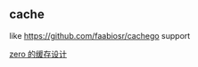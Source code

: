 ## cache

like https://github.com/faabiosr/cachego support

[zero 的缓存设计](https://github.com/zeromicro/go-zero/blob/master/core/collection/cache.go)